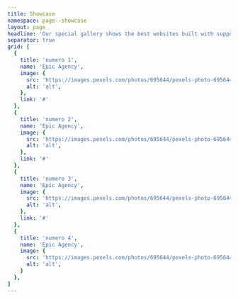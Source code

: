 ```yaml
---
title: Showcase
namespace: page--showcase
layout: page
headline: 'Our special gallery shows the best websites built with support of barba.js.'
separator: true
grid: [
  {
    title: 'numero 1',
    name: 'Epic Agency',
    image: {
      src: 'https://images.pexels.com/photos/695644/pexels-photo-695644.jpeg?auto=compress&cs=tinysrgb&dpr=1&w=500',
      alt: 'alt',
    },
    link: '#'
  },
  {
    title: 'numero 2',
    name: 'Epic Agency',
    image: {
      src: 'https://images.pexels.com/photos/695644/pexels-photo-695644.jpeg?auto=compress&cs=tinysrgb&dpr=1&w=500',
      alt: 'alt',
    },
    link: '#'
  },
  {
    title: 'numero 3',
    name: 'Epic Agency',
    image: {
      src: 'https://images.pexels.com/photos/695644/pexels-photo-695644.jpeg?auto=compress&cs=tinysrgb&dpr=1&w=500',
      alt: 'alt',
    },
    link: '#'
  },
  {
    title: 'numero 4',
    name: 'Epic Agency',
    image: {
      src: 'https://images.pexels.com/photos/695644/pexels-photo-695644.jpeg?auto=compress&cs=tinysrgb&dpr=1&w=500',
      alt: 'alt',
    }
  },
]
---
```


